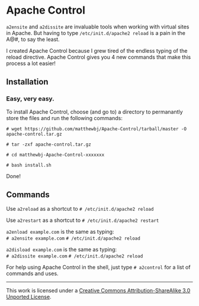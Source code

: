 # Apache Control

`a2ensite` and `a2dissite` are invaluable tools when working with virtual sites in Apache. But having to type `/etc/init.d/apache2 reload` is a pain in the A@#, to say the least.

I created Apache Control because I grew tired of the endless typing of the reload directive. Apache Control gives you 4 new commands that make this process a lot easier!

## Installation

### Easy, very easy.

To install Apache Control, choose (and go to) a directory to permanantly store the files and run the following commands:

`# wget https://github.com/matthewbj/Apache-Control/tarball/master -O apache-control.tar.gz`

`# tar -zxf apache-control.tar.gz`

`# cd matthewbj-Apache-Control-xxxxxxx`

`# bash install.sh`

Done!

## Commands

Use `a2reload` as a shortcut to `# /etc/init.d/apache2 reload` 
 
Use `a2restart` as a shortcut to `# /etc/init.d/apache2 restart` 
 
`a2enload example.com` is the same as typing:  
```# a2ensite example.com```
```# /etc/init.d/apache2 reload```  

`a2disload example.com` is the same as typing:  
```# a2dissite example.com```
```# /etc/init.d/apache2 reload``` 

For help using Apache Control in the shell, just type `# a2control` for a list of commands and uses.

* * *

This work is licensed under a [Creative Commons Attribution-ShareAlike 3.0 Unported License][1].

 [1]: http://creativecommons.org/licenses/by-sa/3.0/
 